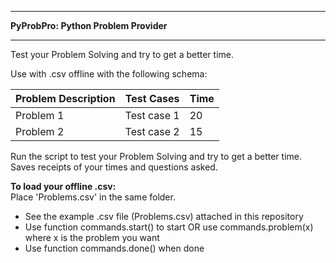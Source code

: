 - - - - - - - - - - - - - - - - - - - - - - - - -
**PyProbPro: Python Problem Provider**
- - - - - - - - - - - - - - - - - - - - - - - - -
Test your Problem Solving and try to get a better time.

Use with .csv offline with the following schema:

| Problem Description | Test Cases | Time | 
| --- | --- | --- |
| Problem 1 | Test case 1 | 20 |
| Problem 2 | Test case 2 | 15 | 

Run the script to test your Problem Solving and try to get a better time.
Saves receipts of your times and questions asked.


**To load your offline .csv:**<br/>
Place 'Problems.csv' in the same folder.<br/>
- See the example .csv file (Problems.csv) attached in this repository
- Use function commands.start() to start OR use commands.problem(x) where x is the problem you want  
- Use function commands.done() when done  
